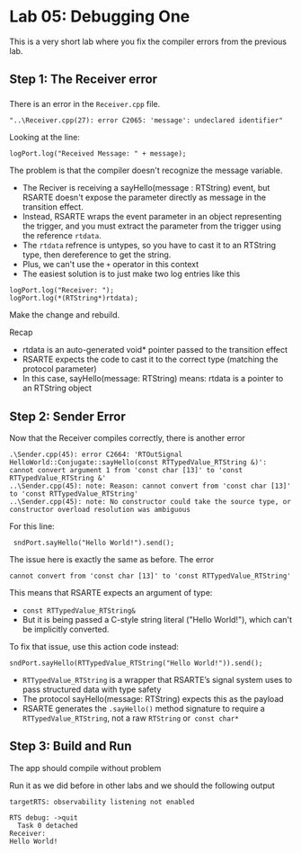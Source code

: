 # Lab 05: Debugging One

This is a very short lab where you fix the compiler errors from the previous lab.

## Step 1: The Receiver error

###
There is an error in the `Receiver.cpp` file.

```console
"..\Receiver.cpp(27): error C2065: 'message': undeclared identifier"
```

Looking at the line:

```text
logPort.log("Received Message: " + message);
```
The problem is that the compiler doesn't recognize the message variable. 
- The Reciver is receiving a sayHello(message : RTString) event, but RSARTE doesn't expose the parameter directly as message in the transition effect.
- Instead, RSARTE wraps the event parameter in an object representing the trigger, and you must extract the parameter from the trigger using the reference `rtdata`.
- The `rtdata` refrence is untypes, so you have to cast it to an RTString type, then dereference to get the string.
- Plus, we can't use the `+` operator in this context
- The easiest solution is to just make two log entries like this

```text
logPort.log("Receiver: ");
logPort.log(*(RTString*)rtdata);
```

Make the change and rebuild.

Recap 
- rtdata is an auto-generated void* pointer passed to the transition effect
- RSARTE expects the code to cast it to the correct type (matching the protocol parameter)
- In this case, sayHello(message: RTString) means: rtdata is a pointer to an RTString object

## Step 2: Sender Error

Now that the Receiver compiles correctly, there is another error

```console
.\Sender.cpp(45): error C2664: 'RTOutSignal HelloWorld::Conjugate::sayHello(const RTTypedValue_RTString &)': cannot convert argument 1 from 'const char [13]' to 'const RTTypedValue_RTString &'
..\Sender.cpp(45): note: Reason: cannot convert from 'const char [13]' to 'const RTTypedValue_RTString'
..\Sender.cpp(45): note: No constructor could take the source type, or constructor overload resolution was ambiguous
```

For this line:

```text
 sndPort.sayHello("Hello World!").send();
```

The issue here is exactly the same as before. The error

```text
cannot convert from 'const char [13]' to 'const RTTypedValue_RTString'
```

This means that RSARTE expects an argument of type:
- `const RTTypedValue_RTString&`
- But it is being passed a C-style string literal ("Hello World!"), which can't be implicitly converted.

To fix that issue, use this action code instead:

```text
sndPort.sayHello(RTTypedValue_RTString("Hello World!")).send();
```

- `RTTypedValue_RTString` is a wrapper that RSARTE’s signal system uses to pass structured data with type safety
- The protocol sayHello(message: RTString) expects this as the payload
- RSARTE generates the `.sayHello()` method signature to require a `RTTypedValue_RTString`, not a raw `RTString` or` const char*`

## Step 3: Build and Run

The app should compile without problem

Run it as we did before in other labs and we should the following output

```console
targetRTS: observability listening not enabled

RTS debug: ->quit
  Task 0 detached
Receiver:
Hello World!
```